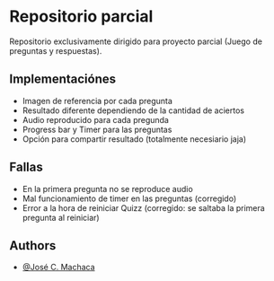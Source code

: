 # Repositorio parcial 
Repositorio exclusivamente dirigido para proyecto parcial (Juego de preguntas y respuestas).

## Implementaciónes
- Imagen de referencia por cada pregunta
- Resultado diferente dependiendo de la cantidad de aciertos 
- Audio reproducido para cada pregunda
- Progress bar y Timer para las preguntas
- Opción para compartir resultado (totalmente necesiario jaja)
## Fallas
- En la primera pregunta no se reproduce audio
- Mal funcionamiento de timer en las preguntas (corregido)
- Error a la hora de reiniciar Quizz (corregido: se saltaba la primera pregunta al reiniciar)

## Authors

- [@José C. Machaca](https://www.github.com/xPorotin9)

